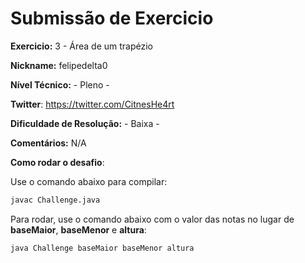 # Submissão de Exercicio

**Exercicio:** 3 - Área de um trapézio 

**Nickname:** felipedelta0

**Nível Técnico:** - Pleno -

**Twitter**: https://twitter.com/CitnesHe4rt

**Dificuldade de Resolução:** - Baixa -

**Comentários:** N/A

**Como rodar o desafio**: 

Use o comando abaixo para compilar: 
```bash
javac Challenge.java
```
Para rodar, use o comando abaixo com o valor das notas no lugar de **baseMaior**, **baseMenor** e **altura**:
```bash
java Challenge baseMaior baseMenor altura
```

